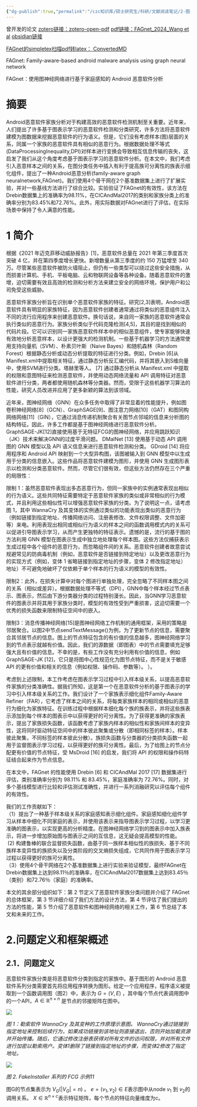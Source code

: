 ```yaml
---
{"dg-publish":true,"permalink":"/czc知识库/硕士研究生/科研/文献阅读笔记/2-图神经网络/202404.FAGnet：使用图神经网络进行基于家庭感知的 Android 恶意软件分析 Family-aware-based android malware analysis using graph neural network/","dgPassFrontmatter":true,"created":"2024-06-18T17:45:27.003+08:00","updated":"2024-12-08T12:30:21.240+08:00"}
---
```



曾开发的论文
[zotero链接：zotero-open-pdf](zotero://open-pdf/library/items/S7F26RNP)
[pdf链接：FAGnet_2024_Wang et al](../../../Zotero/storage/FAGnet_2024_Wang%20et%20al.pdf)
[obsidian链接](obsidian://open?vault=czc%E7%9A%84%E7%9F%A5%E8%AF%86%E5%BA%93&file=%E7%A7%91%E7%A0%94%2F1-%E6%96%87%E7%8C%AE%E9%98%85%E8%AF%BB%E7%AC%94%E8%AE%B0%2F2-%E5%9B%BE%E7%A5%9E%E7%BB%8F%E7%BD%91%E7%BB%9C%E7%9B%B8%E5%85%B3%2F202404.FAGnet%EF%BC%9A%E4%BD%BF%E7%94%A8%E5%9B%BE%E7%A5%9E%E7%BB%8F%E7%BD%91%E7%BB%9C%E8%BF%9B%E8%A1%8C%E5%9F%BA%E4%BA%8E%E5%AE%B6%E5%BA%AD%E6%84%9F%E7%9F%A5%E7%9A%84%20Android%20%E6%81%B6%E6%84%8F%E8%BD%AF%E4%BB%B6%E5%88%86%E6%9E%90%20Family-aware-based%20android%20malware%20analysis%20using%20graph%20neural%20network)

[FAGnet的simpletex扫描pdf转latex： ConvertedMD](FAGnet的simpletex扫描pdf转latex：%20ConvertedMD.md)

FAGnet: Family-aware-based android malware analysis using graph neural network

FAGnet：使用图神经网络进行基于家庭感知的 Android 恶意软件分析

# 摘要

Android恶意软件家族分析对于构建高效的恶意软件检测机制至关重要。近年来，人们提出了许多基于图表示学习的恶意软件检测和分类研究，许多方法将恶意软件建模为图数据来挖掘恶意软件的行为语义。但是，它们没有考虑样本(图)层面的关系，同属一个家族的恶意软件具有相似的恶意行为。根据数据处理不等式(DataProcessingInequality,DPI)对样本进行变换会导致相互信息传输的丧失，这启发了我们从这个角度考虑基于图表示学习的恶意软件分析。在本文中，我们考虑引入恶意样本之间的关系，在图分类任务中插入有利于提高族可分离性的族表示细化组件，提出了一种Android恶意分析(family-aware graph neuralnetwork,FAGnet)。我们使用4个骨干网在2个基准数据集上进行了扩展实验，并对一些基线方法进行了综合比较。实验验证了FAGnet的有效性，该方法在Drebin数据集上的准确率为98.11%，在CICAndMal2017的类别和家族分类上的准确率分别为83.45%和72.76%。此外，用实际数据对FAGnet进行了评估，在实际场景中保持了令人满意的性能。

# 1 简介

根据《2021 年迈克菲移动威胁报告》[1]，恶意软件总量在 2021 年第三季度首次突破 4 亿，并在第四季度增长更快。新增数量从第三季度的约 150 万猛增至 340 万。尽管某些恶意软件被防火墙阻止，但仍有一些类型可以绕过这些安全措施，从而损害计算机、手机、平板电脑、云和物联网设备等各种设备。随着恶意软件的激增，迫切需要有效且高效的检测和分析方法来建立安全的网络环境，保护用户和公司免受这些威胁。

恶意软件家族分析旨在识别单个恶意软件家族的特征。研究[2,3]表明，Android恶意软件具有明显的家族特征，因为恶意软件创建者通常通过将类似的恶意组件注入不同的流行应用程序来创建恶意软件。换句话说，来自同一家族的恶意软件通常会执行类似的恶意行为。家族分析类似于代码克隆检测[4,5]，其目的是找到相似的代码片段。它可以识别同一家族恶意软件样本中的相似恶意组件，使专家能够快速有效地分析恶意样本，以设计更强大的检测机制。一些基于机器学习的方法通常使用支持向量机（SVM）、朴素贝叶斯（Naive Bayes）和随机森林（Random Forest）根据静态分析或动态分析提取的特征进行分类。例如，Drebin [6]从Manifest.xml中提取相关特征，通过静态分析反汇编代码，并将其嵌入到S维向量中，使用SVM进行分类。塔赫里等人。 [7] 通过静态分析从 Manifest.xml 中提取的权限和意图特征来检测恶意软件，并使用动态网络流量和 API 调用特征对恶意软件进行分类，两者都使用随机森林等分类器。然而，受限于这些机器学习算法的性能，研究人员改进并应用了更多新颖的算法到该领域。

近年来，图神经网络（GNN）在众多任务中取得了非常显着的性能提升，例如图卷积神经网络[8]（GCN）、GraphSAGE[9]、图注意力网络[10]（GAT）和图同构网络网络[11]（GIN），它通过消息传递机制聚合有关图节点邻域的信息来分析图的结构特征。因此，许多工作都是基于图神经网络进行恶意软件分析。 GraphSAGE-JK[12]直接使用基于无特征FCG的图神经网络，并应用跳跃知识（JK）技术来解决GNN的过度平滑问题。 DMalNet [13] 使用基于动态 API 调用图的 GNN 模型以及 API 语义信息来进行恶意软件检测和分类。 GDroid [14] 将应用程序和 Android API 映射到一个大型异构图，该图被输入到 GNN 模型中以生成用于分类的信息嵌入。这些作品将恶意软件建模为图形，并使用 GNN 生成图形表示以检测和分类恶意软件。然而，尽管它们很有效，但这些方法仍然存在三个严重的局限性：

限制 1：虽然恶意软件表现出多态恶意行为，但同一家族中的实例通常表现出相似的行为语义。这些共同特征需要特定于恶意软件家族的类似或非常相似的行为模式，并且利用这些相似性可以增强恶意软件家族的分类。为了说明这一点，请考虑图 1，其中 WannaCry 及其变体的实例通过类似的功能表现出类似的恶意行为（例如链接到指定地址、传播网络访问、注册表修改、文件权限调整、文件加密等）来电。利用表现出相同或相似行为语义的样本之间的函数调用模式内的关系可以促进引导图表示学习，从而产生更独特的特征表示。遗憾的是，流行的基于图的方法利用 GNN 模型在图表示生成中独立地处理每个样本图。这些方法仅捕获表示生成过程中各个组件的恶意行为，而忽略组件间的关系。恶意软件创建者故意尝试规避常见的防病毒机制（例如，恶意软件是否链接到特定地址）以及更改恶意行为的实现方式（例如，变体 1 省略链接到指定地址的步骤，变体 2 修改指定地址）地址）不可避免地破坏了仅依赖于单个样本的行为语义的模型的有效性。

限制2：此外，在损失计算中对每个图进行单独处理，完全忽略了不同样本图之间的关系（相似或差异）。根据数据处理不等式（DPI），GNN中每个样本经过节点表示、图表示，然后由下游分类器分类的过程特别漫长。因此，当GNN学习恶意软件的图表示并将其用于家族分类时，模型的有效性受到严重损害，这迫切需要一个优秀的损失函数来限制特征空间中的嵌入。

限制3：消息传播神经网络[15]是图神经网络工作机制的通用框架，采用的策略是邻居聚合。以图2中节点sendTextMessage()为例，为了更新节点的信息，需要聚合其邻居节点的信息。图上的节点特征包含的有价值的信息越多，图神经网络学习到的节点表示就越有价值。因此，我们的源数据（即图表）中的节点需要填充足够强大且有价值的信息。不幸的是，有些工作没有充分利用有价值的信息，例如 GraphSAGE-JK [12]，它只是将图中心性规范化为图节点特征，而不是关于敏感 API 的更有价值和相关的信息（例如权限、操作码、参数等）。 ）。

考虑到上述限制，本工作考虑在图表示学习过程中引入样本级关系，以提高恶意软件家族的分类准确性。据我们所知，这是第一个在恶意软件分析的基于图表示的学习中引入样本级关系的工作。我们设计了一个家族表示细化组件Family-Aware Refiner（FAR），它考虑了样本之间的关系，将每类家族样本的相同或相似的恶意行为细化为家族特征。在训练过程中根据样本细化每个族的族表示，并将这些族表示添加到每个样本的图表示中以获得更好的可分离性。为了获得更准确的家族表示，提出了家族损失函数，该函数考虑了家族内样本的相似性和家族间样本的变异性，这将同时驱动特征空间中的样本彼此聚集或分散（即相同标签的样本）。样本彼此聚集，不同标签的样本彼此分散）。族损失函数与分类器的分类损失函数一起用于监督图表示学习过程，以获得更好的族可分离性。最后，为了给图上的节点分配更有价值的节点特征，受 MsDroid [16] 的启发，我们将 API 的权限和操作码特征结合起来作为节点信息。

在本文中，FAGnet 的性能使用 Drebin [6] 和 CICAndMal 2017 [17] 数据集进行评估，类别准确率分别为 98.11% 和 83.45%，家庭准确率为 72.76%。同时，对多个基线模型进行比较和评估测试准确性，并进行一系列消融研究以评估每个组件的有效性。

我们的工作贡献如下：  
（1）提出了一种基于样本级关系的家庭感知表示细化组件。家庭感知细化组件学习从样本中细化不同家庭的表示，并使用该表示来指导图表示学习过程，以学习更准确的图表示，以实现更高的分析精度。在图神经网络学习到的图表示中加入族表示，将进一步增加原始图与图表示之间的互信息，这无疑会提高模型的性能。  
 (2) 构建鲁棒的联合监督损失函数，由基于同一族样本相似性的族损失、基于不同族样本变异性的族损失以及分类阶段的交叉熵损失组成，它共同作用于图表示学习过程以获得更好的族可分离性。  
（3）使用4个骨干网络在2个基准数据集上进行实验来验证模型，最终FAGnet在Drebin数据集上达到98.11％的准确率，在CICAndMal2017数据集上达到83.45％（类别）和72.76％（家庭）的准确率。

本文的其余部分组织如下：第 2 节定义了恶意软件家族分类问题并介绍了 FAGnet 的总体框架，第 3 节详细介绍了我们方法的设计方法，第 4 节评估了我们提出的方法的性能，第 5 节介绍了恶意软件和图神经网络的相关工作，第 6 节总结了本文和未来的工作。

# 2.问题定义和框架概述

## 2.1．问题定义

恶意软件家族分类是将恶意软件分类到指定的家族中。基于图形的 Android 恶意软件系列分类需要首先将应用程序转换为图形。给定一个应用程序，程序语义被提取到一个函数调用图（图2）中，表示为 $G=(V,E)$ ，其中每个节点代表调用图中的一个API，$A\in\mathbb{R}^{n\times n}$ 是节点的邻接矩阵在图中。

![](https://img.simpletex.net/pdf/BzBdZhZh/fTROUVwimGrUTRM5S17OzlsFhV6tSOcD6.png)

*图 1：勒索软件 WannaCry 及其变种的工作原理示意图。 WannaCry通过链接到指定地址来控制后续行为，如果成功链接到该地址则直接退出，否则开始加载资源并开始传播。随后，它通过修改注册表获得对所有文件的访问权限，并对所有文件进行加密以勒索用户。变体1删除了链接到指定地址的步骤，而变体2修改了指定地址。*

![](https://img.simpletex.net/pdf/BzBdZhZh/fRMAxIVwcGnylyOdskaSn5NV5EXbcOOKy.png)

*图 2. FakeInstaller 系列的 FCG 示例11*

图G的节点集表示为 $V_G(|V_G|=n)$ 。 $e=(\nu_1,v_2)\in E$表示图中从node $v_1$ 到 $v_2$的调用关系。 $X \in \mathbb{R}^{n\times c}$表示特征矩阵，每个节点的特征向量维度为c。




















































